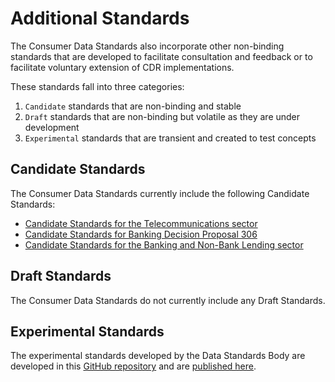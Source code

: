 # Additional Standards



The Consumer Data Standards also incorporate other non-binding standards that are developed to facilitate consultation and feedback or to facilitate voluntary extension of CDR implementations.

These standards fall into three categories:

1. `Candidate` standards that are non-binding and stable
2. `Draft` standards that are non-binding but volatile as they are under development
3. `Experimental` standards that are transient and created to test concepts

## Candidate Standards

The Consumer Data Standards currently include the following Candidate Standards:

- [Candidate Standards for the Telecommunications sector](./includes/additional/candidates/telco.html)
- [Candidate Standards for Banking Decision Proposal 306](./includes/additional/candidates/dp306/banking-dp306.html)
- [Candidate Standards for the Banking and Non-Bank Lending sector](./includes/additional/candidates/non-bank-lending/banking-non-bank-lending.html)

## Draft Standards

The Consumer Data Standards do not currently include any Draft Standards.

## Experimental Standards

The experimental standards developed by the Data Standards Body are developed in this [GitHub repository](https://github.com/ConsumerDataStandardsAustralia/standards-experimental) and are [published here](https://consumerdatastandardsaustralia.github.io/standards-experimental/).
